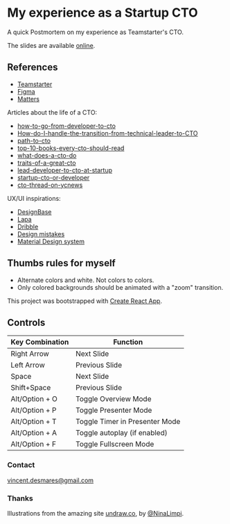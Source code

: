 # My experience as a Startup CTO

A quick Postmortem on my experience as Teamstarter's CTO.

The slides are available [online](https://vincentdesmares.github.io/talk-from-dev-to-startup-cto/).

## References

- [Teamstarter](https://teamstarter.co)
- [Figma](https://www.figma.com)
- [Matters](https://matters.tech)

Articles about the life of a CTO:

- [how-to-go-from-developer-to-cto](https://medium.com/from-the-edge/how-to-go-from-developer-to-cto-ce72d261c5fc)
- [How-do-I-handle-the-transition-from-technical-leader-to-CTO](https://www.quora.com/How-do-I-handle-the-transition-from-technical-leader-to-CTO)
- [path-to-cto](https://www.agil8.com/path-to-cto/#)
- [top-10-books-every-cto-should-read](https://dev.to/rogerjin12/top-10-books-every-cto-should-read)
- [what-does-a-cto-do](https://dev.to/rogerjin12/chief-technology-officer-job-description-what-does-a-cto-do)
- [traits-of-a-great-cto](https://dev.to/rogerjin12/7-traits-of-a-great-cto)
- [lead-developer-to-cto-at-startup](https://www.socalcto.com/2012/07/lead-developer-to-cto-at-startup.html)
- [startup-cto-or-developer](https://www.socalcto.com/2010/01/startup-cto-or-developer.html)
- [cto-thread-on-ycnews](https://news.ycombinator.com/item?id=11893237)

UX/UI inspirations:

- [DesignBase](https://www.felixjoy.co/designbase)
- [Lapa](https://www.lapa.ninja/learn/)
- [Dribble](https://dribbble.com/)
- [Design mistakes](http://blog-en.tilda.cc/articles-website-design-mistakes)
- [Material Design system](https://material.io/design/)

## Thumbs rules for myself

- Alternate colors and white. Not colors to colors.
- Only colored backgrounds should be animated with a "zoom" transition.

This project was bootstrapped with [Create React App](https://github.com/facebookincubator/create-react-app).

## Controls

| Key Combination | Function                       |
| --------------- | ------------------------------ |
| Right Arrow     | Next Slide                     |
| Left Arrow      | Previous Slide                 |
| Space           | Next Slide                     |
| Shift+Space     | Previous Slide                 |
| Alt/Option + O  | Toggle Overview Mode           |
| Alt/Option + P  | Toggle Presenter Mode          |
| Alt/Option + T  | Toggle Timer in Presenter Mode |
| Alt/Option + A  | Toggle autoplay (if enabled)   |
| Alt/Option + F  | Toggle Fullscreen Mode         |

### Contact

vincent.desmares@gmail.com

### Thanks

Illustrations from the amazing site [undraw.co](https://undraw.co/illustrations), by [@NinaLimpi](https://twitter.com/NinaLimpi).
